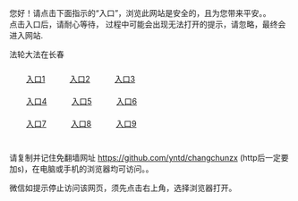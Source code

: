 您好！请点击下面指示的“入口”，浏览此网站是安全的，且为您带来平安。。 <br/>
点击入口后，请耐心等待， 过程中可能会出现无法打开的提示，请忽略，最终会进入网站. </br>

法轮大法在长春<br/>
<div style="padding:10px"><a style="margin:20px" target="_blank" href="https://d1qwqwyhzq04z8.cloudfront.net/2Qpsp?rznmmxc" id="ccLink1" rel="nofollow">入口1</a> <a target="_blank" style="margin:20px" href="https://d3gemt17f8i977.cloudfront.net/2Qpsp?sjbhubh" id="ccLink2" rel="nofollow">入口2</a> <a style="margin:20px" target="_blank" href="https://d2fh36fzrh2pua.cloudfront.net/2Qpsp?qmnfum" id="ccLink3" rel="nofollow">入口3</a></div>

<div style="padding:10px" ><a style="margin:20px" target="_blank" href="https://d1qwqwyhzq04z8.cloudfront.net/2Qpsp?rznmmxc" id="ccLink4" rel="nofollow">入口4</a> <a style="margin:20px" href="https://d3gemt17f8i977.cloudfront.net/2Qpsp?sjbhubh" target="_blank" id="ccLink5" rel="nofollow">入口5</a> <a style="margin:20px" href="https://d2fh36fzrh2pua.cloudfront.net/2Qpsp?qmnfum" target="_blank" id="ccLink6" rel="nofollow">入口6</a></div>

<div style="padding:10px"><a style="margin:20px" target="_blank" href="https://d1qwqwyhzq04z8.cloudfront.net/2Qpsp?rznmmxc" id="ccLink7" rel="nofollow">入口7</a> <a style="margin:20px" href="https://d3gemt17f8i977.cloudfront.net/2Qpsp?sjbhubh" target="_blank" id="ccLink8" rel="nofollow">入口8</a> <a style="margin:20px" target="_blank" href="https://d2fh36fzrh2pua.cloudfront.net/2Qpsp?qmnfum" id="ccLink9" rel="nofollow">入口9</a></div>

<br/>



请复制并记住免翻墙网址 https://github.com/yntd/changchunzx (http后一定要加s)，在电脑或手机的浏览器均可访问。。<br/>

微信如提示停止访问该网页，须先点击右上角，选择浏览器打开。
